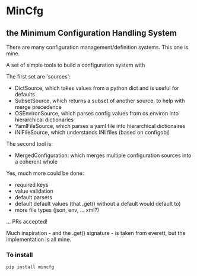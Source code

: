 # MinCfg
## the Minimum Configuration Handling System

There are many configuration management/definition systems.  This one is mine.

A set of simple tools to build a configuration system with

The first set are 'sources':
  - DictSource, which takes values from a python dict and is useful for defaults
  - SubsetSource, which returns a subset of another source, to help with merge precedence
  - OSEnvironSource, which parses config values from os.environ into hierarchical dictionaries
  - YamlFileSource, which parses a yaml file into hierarchical dictionaires
  - INIFileSource, which understands INI files (based on configobj) 
  
The second tool is:
  - MergedConfiguration: which merges multiple configuration sources into a coherent whole

Yes, much more could be done:
  - required keys
  - value validation
  - default parsers
  - default default values (that .get() without a default would default to)
  - more file types (json, env, ... xml?)

... PRs accepted!

Much inspiration - and the .get() signature - is taken from everett, but the
implementation is all mine.

### To install

```pip install mincfg```
